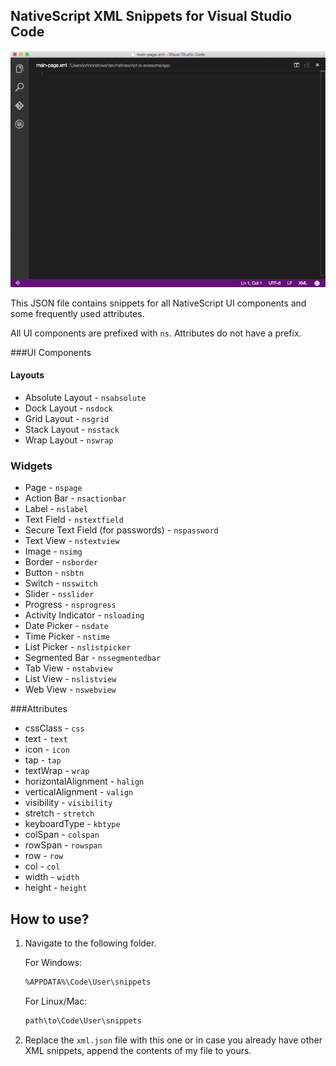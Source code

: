 ## NativeScript XML Snippets for Visual Studio Code ##

![](screenshot.gif)

This JSON file contains snippets for all NativeScript UI components and some frequently used attributes.

All UI components are prefixed with ```ns```. Attributes do not have a prefix.

###UI Components

#### Layouts
- Absolute Layout - ```nsabsolute```
- Dock Layout - ```nsdock```
- Grid Layout - ```nsgrid```
- Stack Layout - ```nsstack```
- Wrap Layout - ```nswrap```

### Widgets
- Page - ```nspage```
- Action Bar - ```nsactionbar```
- Label - ```nslabel```
- Text Field - ```nstextfield```
- Secure Text Field (for passwords) - ```nspassword```
- Text View - ```nstextview```
- Image - ```nsimg```
- Border - ```nsborder```
- Button - ```nsbtn```
- Switch - ```nsswitch```
- Slider - ```nsslider```
- Progress - ```nsprogress```
- Activity Indicator - ```nsloading```
- Date Picker - ```nsdate```
- Time Picker - ```nstime```
- List Picker - ```nslistpicker```
- Segmented Bar - ```nssegmentedbar```
- Tab View - ```nstabview```
- List View - ```nslistview```
- Web View - ```nswebview```

###Attributes
- cssClass - ```css```
- text - ```text```
- icon - ```icon```
- tap - ```tap```
- textWrap - ```wrap```
- horizontalAlignment - ```halign```
- verticalAlignment - ```valign```
- visibility - ```visibility```
- stretch - ```stretch```
- keyboardType - ```kbtype```
- colSpan - ```colspan```
- rowSpan - ```rowspan```
- row - ```row```
- col - ```col```
- width - ```width```
- height - ```height```

## How to use? ##

1. Navigate to the following folder.

   For Windows:
   ```bash
   %APPDATA%\Code\User\snippets
   ```

   For Linux/Mac:
   ```bash
   path\to\Code\User\snippets
   ```

2. Replace the ```xml.json``` file with this one or in case you already have other XML snippets,
append the contents of my file to yours.
